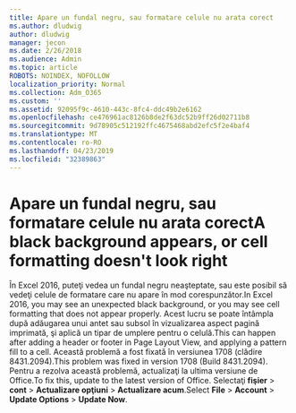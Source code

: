 ```yaml
---
title: Apare un fundal negru, sau formatare celule nu arata corect
ms.author: dludwig
author: dludwig
manager: jecon
ms.date: 2/26/2018
ms.audience: Admin
ms.topic: article
ROBOTS: NOINDEX, NOFOLLOW
localization_priority: Normal
ms.collection: Adm_O365
ms.custom: ''
ms.assetid: 92095f9c-4610-443c-8fc4-ddc49b2e6162
ms.openlocfilehash: ce476961ac8126b8de2f63dc52b9ff26d02711b8
ms.sourcegitcommit: 9d78905c512192ffc4675468abd2efc5f2e4baf4
ms.translationtype: MT
ms.contentlocale: ro-RO
ms.lasthandoff: 04/23/2019
ms.locfileid: "32389863"
---
```

# <a name="a-black-background-appears-or-cell-formatting-doesnt-look-right"></a><span data-ttu-id="1f0ff-102">Apare un fundal negru, sau formatare celule nu arata corect</span><span class="sxs-lookup"><span data-stu-id="1f0ff-102">A black background appears, or cell formatting doesn't look right</span></span>

<span data-ttu-id="1f0ff-103">În Excel 2016, puteţi vedea un fundal negru neaşteptate, sau este posibil să vedeţi celule de formatare care nu apare în mod corespunzător.</span><span class="sxs-lookup"><span data-stu-id="1f0ff-103">In Excel 2016, you may see an unexpected black background, or you may see cell formatting that does not appear properly.</span></span> <span data-ttu-id="1f0ff-104">Acest lucru se poate întâmpla după adăugarea unui antet sau subsol în vizualizarea aspect pagină imprimată, şi aplică un tipar de umplere pentru o celulă.</span><span class="sxs-lookup"><span data-stu-id="1f0ff-104">This can happen after adding a header or footer in Page Layout View, and applying a pattern fill to a cell.</span></span> <span data-ttu-id="1f0ff-105">Această problemă a fost fixată în versiunea 1708 (clădire 8431.2094).</span><span class="sxs-lookup"><span data-stu-id="1f0ff-105">This problem was fixed in version 1708 (Build 8431.2094).</span></span> <span data-ttu-id="1f0ff-106">Pentru a rezolva această problemă, actualizaţi la ultima versiune de Office.</span><span class="sxs-lookup"><span data-stu-id="1f0ff-106">To fix this, update to the latest version of Office.</span></span> <span data-ttu-id="1f0ff-107">Selectaţi **fişier** \> **cont** \> **Actualizare opţiuni** \> **Actualizare acum**.</span><span class="sxs-lookup"><span data-stu-id="1f0ff-107">Select **File** \> **Account** \> **Update Options** \> **Update Now**.</span></span>
  


